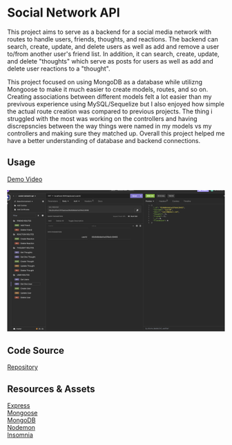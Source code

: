 # Social Network API

This project aims to serve as a backend for a social media network with routes to handle users, friends, thoughts, and reactions. The backend can search, create, update, and delete users as well as add and remove a user to/from another user's friend list. In addition, it can search, create, update, and delete "thoughts" which serve as posts for users as well as add and delete user reactions to a "thought".

This project focused on using MongoDB as a database while utilizng Mongoose to make it much easier to create models, routes, and so on. Creating associations between different models felt a lot easier than my previvous experience using MySQL/Sequelize but I also enjoyed how simple the actual route creation was compared to previous projects. The thing i struggled with the most was working on the controllers and having discrepsncies between the way things were named in my models vs my controllers and making sure they matched up. Overall this project helped me have a better understanding of database and backend connections. 

## Usage
[Demo Video](https://drive.google.com/file/d/1yHyg8KZZEsx-Kvhu2Spx0NQMGTkTSH6g/view)
<br>
<br>
![Screenshot](./assets/screenshot.png)

## Code Source
[Repository](https://github.com/alexismenendez/amenendez-social-network-api)

## Resources & Assets
[Express](https://www.npmjs.com/package/express)<br>
[Mongoose](https://www.npmjs.com/package/mongoose)<br>
[MongoDB](https://www.mongodb.com/)<br>
[Nodemon](https://www.npmjs.com/package/nodemon)<br>
[Insomnia](https://insomnia.rest/)<br>